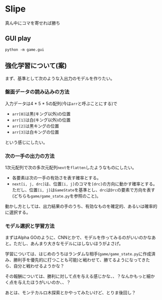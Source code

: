# Slipe
真ん中にコマを寄せれば勝ち

## GUI play
`python -m game.gui`

## 強化学習について(案)
まず、基準として次のような入出力のモデルを作りたい。

### 盤面データの読み込みの方法
入力データは4 * 5 * 5の配列(今は`arr`と呼ぶことにする)で
- `arr[0]`は黒(キング以外)の位置
- `arr[1]`は白(キング以外)の位置
- `arr[2]`は黒キングの位置
- `arr[3]`は白キングの位置

という感じにしたい。

### 次の一手の出力の方法
1次元配列で次の多次元配列`next`を`flatten`したようなものにしたい。
- 各要素は次の一手の有効さを表す確率とする。
- `next[i, j, drc]`は、位置`[i, j]`のコマを`[drc]`の方向に動かす確率とする。
ただし、位置`[i, j]`は`GameState`を基準とし、`drc`は`Drc`の要素で方向を表す(どちらも`game/game_state.py`を参照のこと)。

動かし方としては、出力結果の手のうち、有効なものを確定的、あるいは確率的に選択する。

### モデル選択と学習方法
まずはAlpha GOのように、CNNとかで、モデルを作ってみるのがいいのかなあと。ただし、あんまり大きなモデルにはしないほうがよさげ。

学習については、はじめのうちはランダムな相手(`game/game_state.py`に作成済み、勝利手を優先的に打つことも可能)と戦わせて、勝てるようになってきたら、自分と戦わせるようかな？

その報酬については、勝利に対して点を与える感じかな、、？なんかもっと細かく点を与えたほうがいいのか、、？

あとは、モンテカルロ木探索とかやってみたいけど、とりま後回し？

